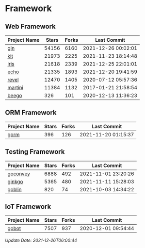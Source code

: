 # Framework

## Web Framework
| Project Name | Stars | Forks | Last Commit |
| ------------ | ----- | ----- | ----------- |
| [gin](https://github.com/gin-gonic/gin) | 54156 | 6160 | 2021-12-26 00:02:01 |
| [kit](https://github.com/go-kit/kit) | 21973 | 2225 | 2021-11-23 18:14:48 |
| [iris](https://github.com/kataras/iris) | 21618 | 2339 | 2021-12-25 22:01:01 |
| [echo](https://github.com/labstack/echo) | 21335 | 1893 | 2021-12-20 19:41:59 |
| [revel](https://github.com/revel/revel) | 12470 | 1405 | 2020-07-12 05:57:36 |
| [martini](https://github.com/go-martini/martini) | 11384 | 1132 | 2017-01-21 21:58:54 |
| [beego](https://github.com/astaxie/beego) | 326 | 101 | 2020-12-13 11:36:23 |

## ORM Framework
| Project Name | Stars | Forks | Last Commit |
| ------------ | ----- | ----- | ----------- |
| [gorm](https://github.com/jinzhu/gorm) | 396 | 126 | 2021-11-20 01:15:37 |

## Testing Framework
| Project Name | Stars | Forks | Last Commit |
| ------------ | ----- | ----- | ----------- |
| [goconvey](https://github.com/smartystreets/goconvey) | 6888 | 492 | 2021-11-01 23:20:26 |
| [ginkgo](https://github.com/onsi/ginkgo) | 5365 | 480 | 2021-11-11 15:28:03 |
| [goblin](https://github.com/franela/goblin) | 820 | 74 | 2021-10-03 14:34:22 |

## IoT Framework
| Project Name | Stars | Forks | Last Commit |
| ------------ | ----- | ----- | ----------- |
| [gobot](https://github.com/hybridgroup/gobot) | 7507 | 937 | 2020-12-01 09:54:44 |

*Update Date: 2021-12-26T06:00:44*